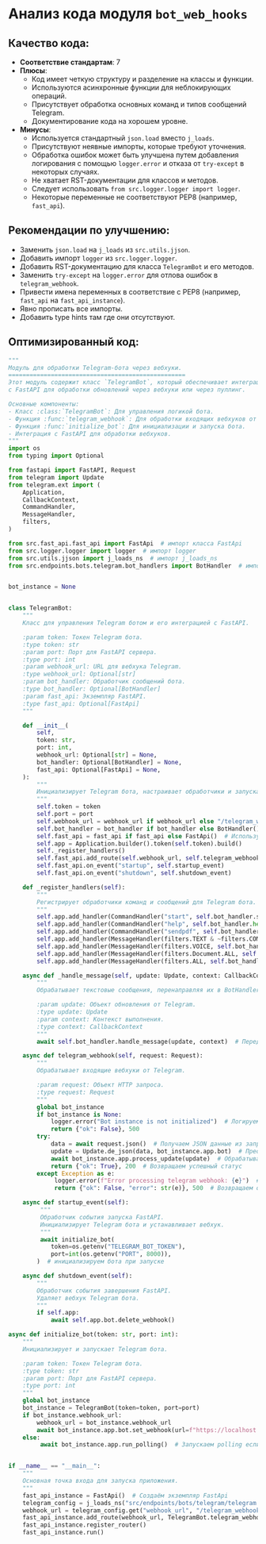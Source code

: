 # Анализ кода модуля `bot_web_hooks`

## Качество кода:
- **Соответствие стандартам**: 7
- **Плюсы**:
    - Код имеет четкую структуру и разделение на классы и функции.
    - Используются асинхронные функции для неблокирующих операций.
    - Присутствует обработка основных команд и типов сообщений Telegram.
    - Документирование кода на хорошем уровне.
- **Минусы**:
    - Используется стандартный `json.load` вместо `j_loads`.
    - Присутствуют неявные импорты, которые требуют уточнения.
    - Обработка ошибок может быть улучшена путем добавления логирования с помощью `logger.error` и отказа от `try-except` в некоторых случаях.
    - Не хватает RST-документации для классов и методов.
    - Следует использовать `from src.logger.logger import logger`.
    - Некоторые переменные не соответствуют PEP8 (например, `fast_api`).

## Рекомендации по улучшению:
- Заменить `json.load` на `j_loads` из `src.utils.jjson`.
- Добавить импорт `logger` из `src.logger.logger`.
- Добавить RST-документацию для класса `TelegramBot` и его методов.
- Заменить `try-except` на `logger.error` для отлова ошибок в `telegram_webhook`.
- Привести имена переменных в соответствие с PEP8 (например, `fast_api` на `fast_api_instance`).
- Явно прописать все импорты.
- Добавить type hints там где они отсутствуют.

## Оптимизированный код:
```python
"""
Модуль для обработки Telegram-бота через вебхуки.
==================================================
Этот модуль содержит класс `TelegramBot`, который обеспечивает интеграцию Telegram-бота
с FastAPI для обработки обновлений через вебхуки или через пуллинг.

Основные компоненты:
- Класс :class:`TelegramBot`: Для управления логикой бота.
- Функция :func:`telegram_webhook`: Для обработки входящих вебхуков от Telegram.
- Функция :func:`initialize_bot`: Для инициализации и запуска бота.
- Интеграция с FastAPI для обработки вебхуков.
"""
import os
from typing import Optional

from fastapi import FastAPI, Request
from telegram import Update
from telegram.ext import (
    Application,
    CallbackContext,
    CommandHandler,
    MessageHandler,
    filters,
)

from src.fast_api.fast_api import FastApi  # импорт класса FastApi
from src.logger.logger import logger  # импорт logger
from src.utils.jjson import j_loads_ns  # импорт j_loads_ns
from src.endpoints.bots.telegram.bot_handlers import BotHandler  # импорт BotHandler


bot_instance = None


class TelegramBot:
    """
    Класс для управления Telegram ботом и его интеграцией с FastAPI.

    :param token: Токен Telegram бота.
    :type token: str
    :param port: Порт для FastAPI сервера.
    :type port: int
    :param webhook_url: URL для вебхука Telegram.
    :type webhook_url: Optional[str]
    :param bot_handler: Обработчик сообщений бота.
    :type bot_handler: Optional[BotHandler]
    :param fast_api: Экземпляр FastAPI.
    :type fast_api: Optional[FastApi]
    """

    def __init__(
        self,
        token: str,
        port: int,
        webhook_url: Optional[str] = None,
        bot_handler: Optional[BotHandler] = None,
        fast_api: Optional[FastApi] = None,
    ):
        """
        Инициализирует Telegram бота, настраивает обработчики и запускает FastAPI сервер.
        """
        self.token = token
        self.port = port
        self.webhook_url = webhook_url if webhook_url else "/telegram_webhook"
        self.bot_handler = bot_handler if bot_handler else BotHandler()
        self.fast_api = fast_api if fast_api else FastApi()  # Используем переданный экземпляр или создаем новый
        self.app = Application.builder().token(self.token).build()
        self._register_handlers()
        self.fast_api.add_route(self.webhook_url, self.telegram_webhook, methods=["POST"])  # Регистрируем вебхук
        self.fast_api.on_event("startup", self.startup_event)
        self.fast_api.on_event("shutdown", self.shutdown_event)

    def _register_handlers(self):
        """
        Регистрирует обработчики команд и сообщений для Telegram бота.
        """
        self.app.add_handler(CommandHandler("start", self.bot_handler.start))
        self.app.add_handler(CommandHandler("help", self.bot_handler.help))
        self.app.add_handler(CommandHandler("sendpdf", self.bot_handler.send_pdf))
        self.app.add_handler(MessageHandler(filters.TEXT & ~filters.COMMAND, self._handle_message))  # обрабатываем текстовые сообщения
        self.app.add_handler(MessageHandler(filters.VOICE, self.bot_handler.handle_voice))  # обрабатываем голосовые сообщения
        self.app.add_handler(MessageHandler(filters.Document.ALL, self.bot_handler.handle_document))  # обрабатываем документы
        self.app.add_handler(MessageHandler(filters.ALL, self.bot_handler.handle_log))  # обрабатываем логи

    async def _handle_message(self, update: Update, context: CallbackContext):
        """
        Обрабатывает текстовые сообщения, перенаправляя их в BotHandler.

        :param update: Объект обновления от Telegram.
        :type update: Update
        :param context: Контекст выполнения.
        :type context: CallbackContext
        """
        await self.bot_handler.handle_message(update, context)  # Передаем сообщение в BotHandler

    async def telegram_webhook(self, request: Request):
        """
        Обрабатывает входящие вебхуки от Telegram.

        :param request: Объект HTTP запроса.
        :type request: Request
        """
        global bot_instance
        if bot_instance is None:
            logger.error("Bot instance is not initialized")  # Логируем ошибку если бот не инициализирован
            return {"ok": False}, 500
        try:
            data = await request.json()  # Получаем JSON данные из запроса
            update = Update.de_json(data, bot_instance.app.bot)  # Преобразуем JSON в объект Update
            await bot_instance.app.process_update(update)  # Обрабатываем обновление
            return {"ok": True}, 200  # Возвращаем успешный статус
        except Exception as e:
             logger.error(f"Error processing telegram webhook: {e}")  # Логируем ошибку
             return {"ok": False, "error": str(e)}, 500  # Возвращаем ошибку

    async def startup_event(self):
         """
         Обработчик события запуска FastAPI.
         Инициализирует Telegram бота и устанавливает вебхук.
         """
         await initialize_bot(
            token=os.getenv("TELEGRAM_BOT_TOKEN"),
            port=int(os.getenv("PORT", 8000)),
        )  # инициализируем бота при запуске

    async def shutdown_event(self):
        """
        Обработчик события завершения FastAPI.
        Удаляет вебхук Telegram бота.
        """
        if self.app:
            await self.app.bot.delete_webhook()

async def initialize_bot(token: str, port: int):
    """
    Инициализирует и запускает Telegram бота.

    :param token: Токен Telegram бота.
    :type token: str
    :param port: Порт для FastAPI сервера.
    :type port: int
    """
    global bot_instance
    bot_instance = TelegramBot(token=token, port=port)
    if bot_instance.webhook_url:
        webhook_url = bot_instance.webhook_url
        await bot_instance.app.bot.set_webhook(url=f"https://localhost:{port}{webhook_url}")  # Устанавливаем вебхук
    else:
         await bot_instance.app.run_polling()  # Запускаем polling если не задан вебхук


if __name__ == "__main__":
    """
    Основная точка входа для запуска приложения.
    """
    fast_api_instance = FastApi()  # Создаём экземпляр FastApi
    telegram_config = j_loads_ns("src/endpoints/bots/telegram/telegram.json").get('telegram')
    webhook_url = telegram_config.get("webhook_url", "/telegram_webhook")  # Получаем URL вебхука из конфига
    fast_api_instance.add_route(webhook_url, TelegramBot.telegram_webhook, methods=["POST"])  # Регистрируем вебхук
    fast_api_instance.register_router()
    fast_api_instance.run()